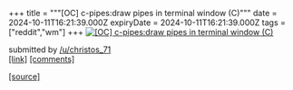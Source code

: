 +++
title = """[OC] c-pipes:draw pipes in terminal window (C)"""
date = 2024-10-11T16:21:39.000Z
expiryDate = 2024-10-11T16:21:39.000Z
tags = ["reddit","wm"]
+++
[![[OC] c-pipes:draw pipes in terminal window (C)](https://external-preview.redd.it/enVvZ2dsaHlqNXVkMSg6qyJen2FS0R1-R4bxhoyqh-tBdCUZvunGc2TEEsA_.png?width=640&crop=smart&auto=webp&s=a0e4cf0f1168db4d27f04ce200a3899de2436aeb "[OC] c-pipes:draw pipes in terminal window (C)")](https://www.reddit.com/r/unixporn/comments/1g1dpsl/oc_cpipesdraw_pipes_in_terminal_window_c/)

submitted by [/u/christos\_71](https://www.reddit.com/user/christos_71)  
[\[link\]](https://v.redd.it/7xiajxgyj5ud1) [\[comments\]](https://www.reddit.com/r/unixporn/comments/1g1dpsl/oc_cpipesdraw_pipes_in_terminal_window_c/)

[[source]](https://www.reddit.com/r/unixporn/comments/1g1dpsl/oc_cpipesdraw_pipes_in_terminal_window_c/)
